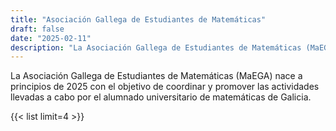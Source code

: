 ```yaml
---
title: "Asociación Gallega de Estudiantes de Matemáticas"
draft: false
date: "2025-02-11"
description: "La Asociación Gallega de Estudiantes de Matemáticas (MaEGA) nace a principios de 2025 con el objetivo de coordinar y promover las actividades llevadas a cabo por el alumnado universitario de matemáticas de Galicia."
---
```

La Asociación Gallega de Estudiantes de Matemáticas (MaEGA) nace a principios de 2025 con el objetivo de coordinar y promover las actividades llevadas a cabo por el alumnado universitario de matemáticas de Galicia.

{{< list limit=4 >}}